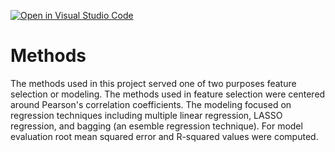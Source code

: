 [![Open in Visual Studio Code](https://classroom.github.com/assets/open-in-vscode-f059dc9a6f8d3a56e377f745f24479a46679e63a5d9fe6f495e02850cd0d8118.svg)](https://classroom.github.com/online_ide?assignment_repo_id=449913&assignment_repo_type=GroupAssignmentRepo)
# Methods
The methods used in this project served one of two purposes feature selection or modeling. The methods used in feature selection were centered around Pearson's correlation coefficients. The modeling focused on regression techniques including multiple linear regression, LASSO regression, and bagging (an esemble regression technique). For model evaluation root mean squared error and R-squared values were computed.
